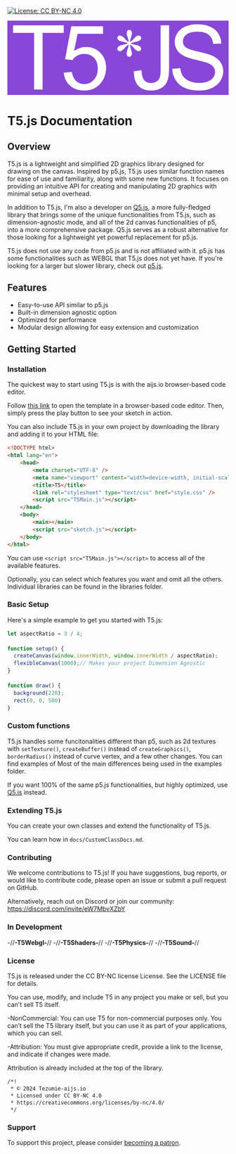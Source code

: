 [![License: CC BY-NC 4.0](https://img.shields.io/badge/License-CC%20BY--NC%204.0-lightgrey.svg)](https://creativecommons.org/licenses/by-nc/4.0/)

![T5 Logo](T5-logo.PNG)

# T5.js Documentation

## Overview

T5.js is a lightweight and simplified 2D graphics library designed for drawing on the canvas. Inspired by p5.js, T5.js uses similar function names for ease of use and familiarity, along with some new functions. It focuses on providing an intuitive API for creating and manipulating 2D graphics with minimal setup and overhead. 

In addition to T5.js, I'm also a developer on [Q5.js](https://github.com/quinton-ashley/q5.js), a more fully-fledged library that brings some of the unique functionalities from T5.js, such as dimension-agnostic mode, and all of the 2d canvas functionalities of p5, into a more comprehensive package. Q5.js serves as a robust alternative for those looking for a lightweight yet powerful replacement for p5.js.

T5.js does not use any code from p5.js and is not affiliated with it. p5.js has some functionalities such as WEBGL that T5.js does not yet have. If you're looking for a larger but slower library, check out [p5.js](https://github.com/processing/p5.js/tree/main).


## Features
- Easy-to-use API similar to p5.js
- Built-in dimension agnostic option
- Optimized for performance
- Modular design allowing for easy extension and customization
  

## Getting Started

### Installation

The quickest way to start using T5.js is with the aijs.io browser-based code editor.

Follow [this link](https://aijs.io/editor?user=aijs&project=T5JS) to open the template in a browser-based code editor. Then, simply press the play button to see your sketch in action.

You can also include T5.js in your own project by downloading the library and adding it to your HTML file:

```html
<!DOCTYPE html>
<html lang="en">
    <head>
        <meta charset="UTF-8" />
        <meta name="viewport" content="width=device-width, initial-scale=1.0" />
        <title>T5</title>
        <link rel="stylesheet" type="text/css" href="style.css" />
        <script src="T5Main.js"></script>
    </head>
    <body>
        <main></main>
        <script src="sketch.js"></script>
    </body>
</html>

```
You can use `<script src="T5Main.js"></script>` to access all of the available features.

Optionally, you can select which features you want and omit all the others. Individual libraries can be found in the libraries folder.


### Basic Setup

Here's a simple example to get you started with T5.js:

```js
let aspectRatio = 3 / 4;

function setup() {
  createCanvas(window.innerWidth, window.innerWidth / aspectRatio);
  flexibleCanvas(1000);// Makes your project Dimension Agnostic
}

function draw() {
  background(220);
  rect(0, 0, 500)
}
```
### Custom functions

T5.js handles some funcitonalities different than p5, such as 2d textures with `setTexture()`, `createBuffer()` instead of `createGraphics()`, `borderRadius()` instead of curve vertex, and a few other changes. You can find examples of Most of the main differences being used in the examples folder.

If you want 100% of the same p5.js functionalities, but highly optimized, use [Q5.js](https://github.com/quinton-ashley/q5.js) instead.

### Extending T5.js

You can create your own classes and extend the functionality of T5.js.

You can learn how in `docs/CustomClassDocs.md`.

### Contributing

We welcome contributions to T5.js! If you have suggestions, bug reports, or would like to contribute code, please open an issue or submit a pull request on GitHub.

Alternatively, reach out on Discord or join our community: https://discord.com/invite/eW7MbvXZbY

### In Development

-//********************************-T5Webgl-********************************//
-//********************************-T5Shaders-********************************//
-//********************************-T5Physics-********************************//
-//********************************-T5Sound-********************************//

### License

T5.js is released under the CC BY-NC license License. See the LICENSE file for details.

You can use, modify, and include T5 in any project you make or sell, but you can't sell T5 itself.

-NonCommercial: You can use T5 for non-commercial purposes only. You can’t sell the T5 library itself, but you can use it as part of your applications, which you can sell.

-Attribution: You must give appropriate credit, provide a link to the license, and indicate if changes were made.

Attribution is already included at the top of the library.

```
/*!
 * © 2024 Tezumie-aijs.io
 * Licensed under CC BY-NC 4.0
 * https://creativecommons.org/licenses/by-nc/4.0/
 */

 ```

### Support

To support this project, please consider [becoming a patron](https://www.patreon.com/aijscodeeditor).









